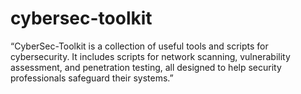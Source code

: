 # cybersec-toolkit
“CyberSec-Toolkit is a collection of useful tools and scripts for cybersecurity. It includes scripts for network scanning, vulnerability assessment, and penetration testing, all designed to help security professionals safeguard their systems.”
